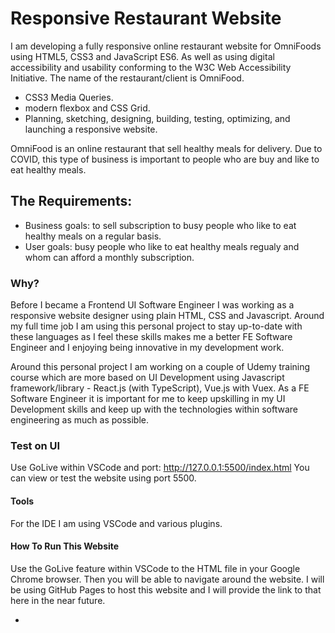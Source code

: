 # Responsive Restaurant Website

I am developing a fully responsive online restaurant website for OmniFoods using HTML5, CSS3 and JavaScript ES6. As well as using digital accessibility and usability conforming to the W3C Web Accessibility Initiative. The name of the restaurant/client is OmniFood.

- CSS3 Media Queries.
- modern flexbox and CSS Grid.
- Planning, sketching, designing, building, testing, optimizing, and launching a responsive website.

OmniFood is an online restaurant that sell healthy meals for delivery. Due to COVID, this type of business is important to people who are buy and like to eat healthy meals.

## The Requirements:

- Business goals: to sell subscription to busy people who like to eat healthy meals on a regular basis.
- User goals: busy people who like to eat healthy meals regualy and whom can afford a monthly subscription.

### Why?

Before I became a Frontend UI Software Engineer I was working as a responsive website designer using plain HTML, CSS and Javascript. Around my full time job I am using this personal project to stay up-to-date with these languages as I feel these skills makes me a better FE Software Engineer and I enjoying being innovative in my development work.

Around this personal project I am working on a couple of Udemy training course which are more based on UI Development using Javascript framework/library - React.js (with TypeScript), Vue.js with Vuex. As a FE Software Engineer it is important for me to keep upskilling in my UI Development skills and keep up with the technologies within software engineering as much as possible.

### Test on UI

Use GoLive within VSCode and port: http://127.0.0.1:5500/index.html
You can view or test the website using port 5500.

#### Tools

For the IDE I am using VSCode and various plugins.

#### How To Run This Website

Use the GoLive feature within VSCode to the HTML file in your Google Chrome browser. Then you will be able to navigate around the website.
I will be using GitHub Pages to host this website and I will provide the link to that here in the near future.

-
